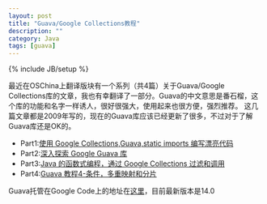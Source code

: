 ```yaml
---
layout: post
title: "Guava/Google Collections教程"
description: ""
category: Java 
tags: [guava]
---
```

{% include JB/setup %}

最近在OSChina上翻译版块有一个系列（共4篇）关于Guava/Google Collections库的文章，我也有幸翻译了一部分。Guava的中文意思是番石榴，这个库的功能和名字一样诱人，很好很强大，使用起来也很方便，强烈推荐。 
这几篇文章都是2009年写的，现在的Guava库应该已经更新了很多，不过对于了解Guava库还是OK的。

* Part1:[使用 Google Collections,Guava,static imports 编写漂亮代码](http://www.oschina.net/translate/beautiful-code-with-google-collections-guava-and-static-imports-part-1)
* Part2:[深入探索 Google Guava 库](http://www.oschina.net/translate/diving-into-the-google-guava-library-part-2)
* Part3:[Java 的函数式编程，通过 Google Collections 过滤和调用](http://www.oschina.net/translate/functional-java-filtering-and-ordering-with-google-collections-part-3)
* Part4:[Guava 教程4-条件，多重映射和分片](http://www.oschina.net/translate/preconditions-multimaps-and-partitioning-with-google-collections-part-4)


Guava托管在Google Code上的地址在[这里](http://code.google.com/p/guava-libraries/)，目前最新版本是14.0


